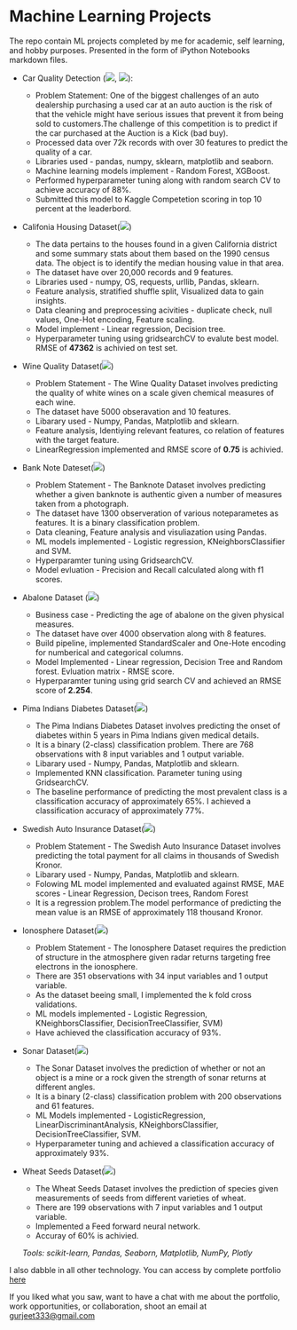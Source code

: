 # Machine Learning Projects

The repo contain ML projects completed by me for academic, self learning, and hobby purposes. Presented in the form of iPython Notebooks markdown files.

- Car Quality Detection ([<img src="https://img.icons8.com/fluency/48/000000/code.png"/>](https://nbviewer.jupyter.org/github/hargurjeet/MachineLearning/blob/master/Used_Car_Quality_Detection.ipynb#top), [<img src="https://img.icons8.com/office/40/000000/blog.png"/>](https://blog.jovian.ai/machine-learning-with-python-implementing-xgboost-and-random-forest-fd51fa4f9f4c)): 

	- Problem Statement: One of the biggest challenges of an auto dealership purchasing a used car at an auto auction is the risk of that the vehicle might have serious issues that prevent it from being sold to customers.The challenge of this competition is to predict if the car purchased at the Auction is a Kick (bad buy).
	- Processed data over 72k records with over 30 features to predict the quality of a car.
	- Libraries used - pandas, numpy, sklearn, matplotlib and seaborn.
	- Machine learning models implement - Random Forest, XGBoost.
	- Performed hyperparameter tuning along with random search CV to achieve accuracy of 88%.
	- Submitted this model to Kaggle Competetion scoring in top 10 percent at the leaderbord. 


- Califonia Housing Dataset([<img src="https://img.icons8.com/fluency/48/000000/code.png"/>](https://nbviewer.jupyter.org/github/hargurjeet/MachineLearning/blob/Califonia-Housing-Dataset/Califonia_Housing_Analysis.ipynb))
	- The data pertains to the houses found in a given California district and some summary stats about them based on the 1990 census data. The object is to identify the median housing value in that area.
	- The dataset have over 20,000 records and 9 features. 
	- Libraries used - numpy, OS, requests, urllib, Pandas, sklearn.
	- Feature analysis, stratified shuffle split, Visualized data to gain insights.
	- Data cleaning and preprocessing acivities - duplicate check, null values, One-Hot encoding, Feature scaling.
	- Model implement - Linear regression, Decision tree.
	- Hyperparameter tuning using gridsearchCV to evalute best model. RMSE of **47362** is achivied on test set.

- Wine Quality Dataset([<img src="https://img.icons8.com/fluency/48/000000/code.png"/>](https://nbviewer.jupyter.org/github/hargurjeet/MachineLearning/blob/Wine-Quality-Dataset/Wine_Quality_Dataset.ipynb))
	- Problem Statement - The Wine Quality Dataset involves predicting the quality of white wines on a scale given chemical measures of each wine.
	- The dataset have 5000 obseravation and 10 features.
	- Libarary used - Numpy, Pandas, Matplotlib and sklearn.
	- Feature analysis, Identiying relevant features, co relation of features with the target feature.
	- LinearRegression implemented and RMSE score of **0.75** is achivied.

- Bank Note Dateset([<img src="https://img.icons8.com/fluency/48/000000/code.png"/>](https://nbviewer.jupyter.org/github/hargurjeet/MachineLearning/blob/Bank-Note-Dataset/Bank_Note_Analysis.ipynb))
	- Problem Statement - The Banknote Dataset involves predicting whether a given banknote is authentic given a number of measures taken from a photograph.
	- The dataset have 1300 observeration of various noteparametes as features. It is a binary classification problem.
	- Data cleaning, Feature analysis and visuliazation using Pandas.
	- ML models implemented - Logistic regression, KNeighborsClassifier and SVM.
	- Hyperparamter tuning using GridsearchCV.
	- Model evluation - Precision and Recall calculated along with f1 scores.


- Abalone Dataset ([<img src="https://img.icons8.com/fluency/48/000000/code.png"/>](https://nbviewer.jupyter.org/github/hargurjeet/MachineLearning/blob/Abalone-Dataset/Abalone_Dataset_Analysis.ipynb))
	- Business case - Predicting the age of abalone on the given physical measures. 
	- The dataset have over 4000 observation along with 8 features.
	- Build pipeline, implemented StandardScaler and One-Hote encoding for numberical and categorical columns.
	- Model Implemented - Linear regression, Decision Tree and Random forest. Evluation matrix - RMSE score.
	- Hyperparamter tuning using grid search CV and achieved an RMSE score of **2.254**.

- Pima Indians Diabetes Dataset([<img src="https://img.icons8.com/fluency/48/000000/code.png"/>](https://nbviewer.jupyter.org/github/hargurjeet/MachineLearning/blob/Pima-Indians-Diabetes-Dataset/Pima_Indians_Diabetes_Dataset.ipynb))
	- The Pima Indians Diabetes Dataset involves predicting the onset of diabetes within 5 years in Pima Indians given medical details.
	- It is a binary (2-class) classification problem. There are 768 observations with 8 input variables and 1 output variable.
	- Libarary used - Numpy, Pandas, Matplotlib and sklearn. 
	- Implemented KNN classification. Parameter tuning using GridsearchCV.
	- The baseline performance of predicting the most prevalent class is a classification accuracy of approximately 65%. I achieved a classification accuracy of approximately 77%.

- Swedish Auto Insurance Dataset([<img src="https://img.icons8.com/fluency/48/000000/code.png"/>](https://nbviewer.jupyter.org/github/hargurjeet/MachineLearning/blob/Swedish-Auto-Insurance-Dataset/Swedish_Auto_Insurance_Dataset.ipynb))
	- Problem Statement - The Swedish Auto Insurance Dataset involves predicting the total payment for all claims in thousands of Swedish Kronor.
	- Libarary used - Numpy, Pandas, Matplotlib and sklearn.
	- Folowing ML model implemented and evaluated against RMSE, MAE scores - Linear Regression, Decison trees, Random Forest
	- It is a regression problem.The model performance of predicting the mean value is an RMSE of approximately 118 thousand Kronor.

- Ionosphere Dataset([<img src="https://img.icons8.com/fluency/48/000000/code.png"/>](https://github.com/hargurjeet/MachineLearning/blob/Ionosphere/Ionosphere_Data_Analysis.ipynb))
	- Problem Statement - The Ionosphere Dataset requires the prediction of structure in the atmosphere given radar returns targeting free electrons in the ionosphere.
	-  There are 351 observations with 34 input variables and 1 output variable.
	-  As the dataset beeing small, I implemented the k fold cross validations.
	-  ML models implemented - Logistic Regression,  KNeighborsClassifier, DecisionTreeClassifier, SVM)
	-  Have achieved the classification accuracy of 93%.

- Sonar Dataset([<img src="https://img.icons8.com/fluency/48/000000/code.png"/>](https://nbviewer.jupyter.org/github/hargurjeet/MachineLearning/blob/Sonar-Dataset/Sonar_Dataset.ipynb))
	- The Sonar Dataset involves the prediction of whether or not an object is a mine or a rock given the strength of sonar returns at different angles.
	- It is a binary (2-class) classification problem with 200 observations and 61 features.
	- ML Models implemented - LogisticRegression, LinearDiscriminantAnalysis, KNeighborsClassifier, DecisionTreeClassifier, SVM.
	- Hyperparameter tuning and achieved a classification accuracy of approximately 93%.

- Wheat Seeds Dataset([<img src="https://img.icons8.com/fluency/48/000000/code.png"/>](https://nbviewer.jupyter.org/github/hargurjeet/MachineLearning/blob/Wheat-Seeds/Wheat_Seeds_Analysis_Pytorch.ipynb))
	- The Wheat Seeds Dataset involves the prediction of species given measurements of seeds from different varieties of wheat.
	- There are 199 observations with 7 input variables and 1 output variable.
	- Implemented a Feed forward neural network.
	- Accuray of 60% is achivied.

	_Tools: scikit-learn, Pandas, Seaborn, Matplotlib, NumPy, Plotly_ 


I also dabble in all other technology. You can access by complete portfolio [here](https://github.com/hargurjeet/Portfolio-Projects/blob/main/README.md)

If you liked what you saw, want to have a chat with me about the portfolio, work opportunities, or collaboration, shoot an email at gurjeet333@gmail.com
